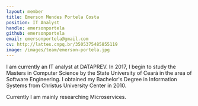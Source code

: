 ```yaml
---
layout: member
title: Emerson Mendes Portela Costa
position: IT Analyst
handle: emersonportela
github: emersonportela
email: emersonportela@gmail.com
cv: http://lattes.cnpq.br/3505375485855119
image: /images/team/emerson-portela.jpg
---
```


I am currently an IT analyst at DATAPREV. In 2017, I begin to study the Masters in Computer Science by the State University of Ceará in the area of Software Engineering. I obtained my Bachelor's Degree in Information Systems from Christus University Center in 2010.

Currently I am mainly researching Microservices.